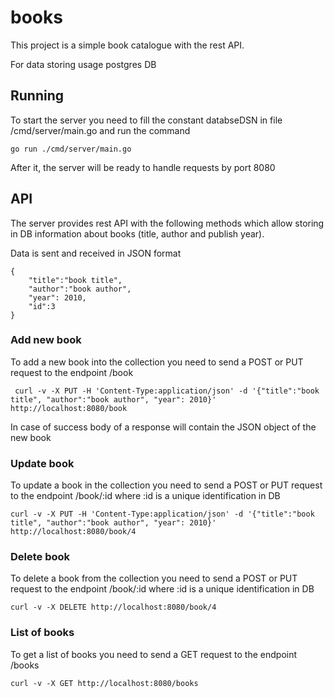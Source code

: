 # books
This project is a simple book catalogue with the rest API.

For data storing usage postgres DB

## Running
To start the server you need to fill the constant databseDSN in file /cmd/server/main.go and run the command
~~~~
go run ./cmd/server/main.go
~~~~
After it, the server will be ready to handle requests  by port 8080

## API
The server provides rest API with the following methods which allow storing in DB information about books (title, author and publish year). 

Data is sent and received in JSON format
~~~~
{
    "title":"book title",
    "author":"book author",
    "year": 2010,
    "id":3
}
~~~~

### Add new book
To add a new book into the collection you need to send a POST or PUT request to the  endpoint /book
~~~~
 curl -v -X PUT -H 'Content-Type:application/json' -d '{"title":"book title", "author":"book author", "year": 2010}' http://localhost:8080/book
~~~~
In case of success body of a response will contain the JSON object of the new book

### Update book
To update a book in the collection you need to send a POST or PUT request to the endpoint /book/:id where :id is a unique identification in DB
 ~~~~
 curl -v -X PUT -H 'Content-Type:application/json' -d '{"title":"book title", "author":"book author", "year": 2010}' http://localhost:8080/book/4
~~~~

### Delete book
To delete a book from the collection you need to send a POST or PUT request to the endpoint /book/:id where :id is a unique identification in DB
 ~~~~
 curl -v -X DELETE http://localhost:8080/book/4
~~~~

### List of books
To get a list of  books you need to send a GET request to the endpoint /books 
 ~~~~
 curl -v -X GET http://localhost:8080/books
~~~~